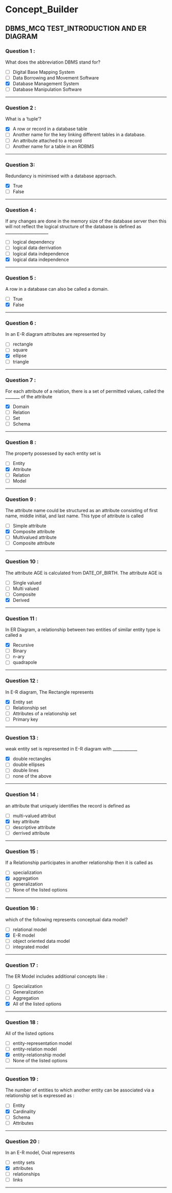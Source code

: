 # Concept_Builder

## DBMS_MCQ TEST_INTRODUCTION AND ER DIAGRAM

### Question 1 :

What does the abbreviation DBMS stand for?

- [ ] Digital Base Mapping System
- [ ] Data Borrowing and Movement Software
- [x] Database Management System
- [ ] Database Manipulation Software

---

### Question 2 :

What is a ‘tuple’?

- [x] A row or record in a database table
- [ ] Another name for the key linking different tables in a database.
- [ ] An attribute attached to a record
- [ ] Another name for a table in an RDBMS

---

### Question 3:

Redundancy is minimised with a database approach.

- [x] True
- [ ] False

---

### Question 4 :

If any changes are done in the memory size of the database server then this will not reflect the logical structure of the database is defined as _____________________

- [ ] logical dependency
- [ ] logical data derrivation
- [ ] logical data independence
- [x] logical data independence

---

### Question 5 :

A row in a database can also be called a domain.

- [ ] True
- [x] False

---

### Question 6 :

In an E-R diagram attributes are represented by

- [ ] rectangle
- [ ] square
- [x] ellipse
- [ ] triangle

---

### Question 7 :

For each attribute of a relation, there is a set of permitted values, called the _______ of the attribute


- [x] Domain
- [ ] Relation
- [ ] Set
- [ ] Schema

---

### Question 8 :

The property possessed by each entity set is

- [ ] Entity
- [x] Attribute
- [ ] Relation
- [ ] Model

---

### Question 9 :

The attribute name could be structured as an attribute consisting of first name, middle initial, and last name. This type of attribute is called

- [ ] Simple attribute
- [x] Composite attribute
- [ ] Multivalued attribute
- [ ] Composite attribute

---

### Question 10 :

The attribute AGE is calculated from DATE_OF_BIRTH. The attribute AGE is

- [ ] Single valued
- [ ] Multi valued
- [ ] Composite
- [x] Derived

---

### Question 11 :

In ER Diagram, a relationship between two entities of similar entity type is called a

- [x] Recursive
- [ ] Binary
- [ ] n-ary
- [ ] quadrapole

---

### Question 12 :

In E-R diagram, The Rectangle represents

- [x] Entity set
- [ ] Relationship set
- [ ] Attributes of a relationship set
- [ ] Primary key

---

### Question 13 :

weak entity set is represented in E-R diagram with ____________

- [x] double rectangles
- [ ] double ellipses
- [ ] double lines
- [ ] none of the above

---

### Question 14 :

an attribute that uniquely identifies the record is defined as

- [ ] multi-valued attribut
- [x] key attribute
- [ ] descriptive attribute
- [ ] derrived attribute

---

### Question 15 :

If a Relationship participates in another relationship then it is called as

- [ ] specialization
- [x] aggregation
- [ ] generalization
- [ ] None of the listed options

---

### Question 16 :

which of the following represents conceptual data model?

- [ ] relational model
- [x] E-R model
- [ ] object oriented data model
- [ ] integrated model

---

### Question 17 :

The ER Model includes additional concepts like :

- [ ] Specialization
- [ ] Generalization
- [ ] Aggregation
- [x] All of the listed options

---

### Question 18 :

All of the listed options

- [ ] entity-representation model
- [ ] entity-relation model
- [x] entity-relationship model
- [ ] None of the listed options

---

### Question 19 :

The number of entities to which another entity can be associated via a relationship set is expressed as :

- [ ] Entity
- [x] Cardinality
- [ ] Schema
- [ ] Attributes

---

### Question 20 :

In an E-R model, Oval represents

- [ ] entity sets
- [x] attributes
- [ ] relationships
- [ ] links

---